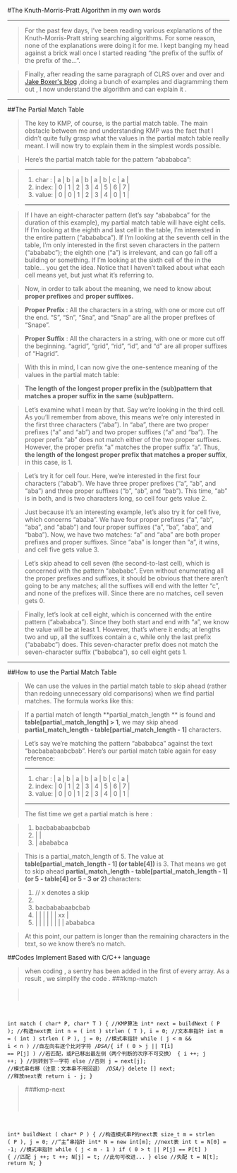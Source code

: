 #The Knuth-Morris-Pratt Algorithm in my own words
***
>For the past few days, I’ve been reading various explanations of the Knuth-Morris-Pratt string searching algorithms. For some reason, none of the explanations were doing it for me. I kept banging my head against a brick wall once I started reading “the prefix of the suffix of the prefix of the…”.

>Finally, after reading the same paragraph of CLRS over and over and [Jake Boxer's blog](http://jakeboxer.com/blog/2009/12/13/the-knuth-morris-pratt-algorithm-in-my-own-words/) ,doing a bunch of examples and diagramming them out , I now understand the algorithm and can explain it .
***

##The Partial Match Table
>The key to KMP, of course, is the partial match table. The main obstacle between me and understanding KMP was the fact that I didn’t quite fully grasp what the values in the partial match table really meant. I will now try to explain them in the simplest words possible.

>Here’s the partial match table for the pattern “abababca”:

>***
>1. char :  | a | b | a | b | a | b | c | a |
>2. index: | 0 | 1 | 2 | 3 | 4 | 5 | 6 | 7 |
>3. value: | 0 | 0 | 1 | 2 | 3 | 4 | 0 | 1 |

>***

>If I have an eight-character pattern (let’s say “abababca” for the duration of this example), my partial match table will have eight cells. If I’m looking at the eighth and last cell in the table, I’m interested in the entire pattern (“abababca”). If I’m looking at the seventh cell in the table, I’m only interested in the first seven characters in the pattern (“abababc”); the eighth one (“a”) is irrelevant, and can go fall off a building or something. If I’m looking at the sixth cell of the in the table… you get the idea. Notice that I haven’t talked about what each cell means yet, but just what it’s referring to.

>Now, in order to talk about the meaning, we need to know about **proper prefixes** and **proper suffixes.**

>**Proper Prefix** : All the characters in a string, with one or more cut off the end. “S”, “Sn”, “Sna”, and “Snap” are all the proper prefixes of “Snape”.

>**Proper Suffix** : All the characters in a string, with one or more cut off the beginning. “agrid”, “grid”, “rid”, “id”, and “d” are all proper suffixes of “Hagrid”.

>With this in mind, I can now give the one-sentence meaning of the values in the partial match table:

>**The length of the longest proper prefix in the (sub)pattern that matches a proper suffix in the same (sub)pattern.**

>Let’s examine what I mean by that. Say we’re looking in the third cell. As you’ll remember from above, this means we’re only interested in the first three characters (“aba”). In “aba”, there are two proper prefixes (“a” and “ab”) and two proper suffixes (“a” and “ba”). The proper prefix “ab” does not match either of the two proper suffixes. However, the proper prefix “a” matches the proper suffix “a”. Thus, **the length of the longest proper prefix that matches a proper suffix**, in this case, is 1.

>Let’s try it for cell four. Here, we’re interested in the first four characters (“abab”). We have three proper prefixes (“a”, “ab”, and “aba”) and three proper suffixes (“b”, “ab”, and “bab”). This time, “ab” is in both, and is two characters long, so cell four gets value 2.

>Just because it’s an interesting example, let’s also try it for cell five, which concerns “ababa”. We have four proper prefixes (“a”, “ab”, “aba”, and “abab”) and four proper suffixes (“a”, “ba”, “aba”, and “baba”). Now, we have two matches: “a” and “aba” are both proper prefixes and proper suffixes. Since “aba” is longer than “a”, it wins, and cell five gets value 3.

>Let’s skip ahead to cell seven (the second-to-last cell), which is concerned with the pattern “abababc”. Even without enumerating all the proper prefixes and suffixes, it should be obvious that there aren’t going to be any matches; all the suffixes will end with the letter “c”, and none of the prefixes will. Since there are no matches, cell seven gets 0.

>Finally, let’s look at cell eight, which is concerned with the entire pattern (“abababca”). Since they both start and end with “a”, we know the value will be at least 1. However, that’s where it ends; at lengths two and up, all the suffixes contain a c, while only the last prefix (“abababc”) does. This seven-character prefix does not match the seven-character suffix (“bababca”), so cell eight gets 1.
***

##How to use the Partial Match Table
>We can use the values in the partial match table to skip ahead (rather than redoing unnecessary old comparisons) when we find partial matches. The formula works like this:

>If a partial match of length **partial_match_length ** is found and __table[partial_match_length] > 1__, we may skip ahead __partial_match_length - table[partial_match_length - 1]__ characters.

>Let’s say we’re matching the pattern “abababca” against the text “bacbababaabcbab”. Here’s our partial match table again for easy reference:
>***
>1. char :  | a | b | a | b | a | b | c | a |
>2. index: | 0 | 1 | 2 | 3 | 4 | 5 | 6 | 7 |
>3. value: | 0 | 0 | 1 | 2 | 3 | 4 | 0 | 1 |
>***
>The fist time we get a partial match is here :

>1.  bacbababaabcbab
>2.  | |
>3.  |  abababca


>This is a partial_match_length of 5. The value at  __table[partial_match_length - 1] (or table[4])__ is 3. That means we get to skip ahead __partial_match_length - table[partial_match_length - 1] (or 5 - table[4] or 5 - 3 or 2)__ characters:

> 1. // x denotes a skip 
> 2. 
> 3. bacbababaabcbab
> 4. | | | | | | xx | 
> 5. | | | | | | | | abababca

>At this point, our pattern is longer than the remaining characters in the text, so we know there’s no match.

##Codes Implement Based with C/C++ language
>when coding , a sentry has been added in the first of every array. As a result , we simplify the code .
>###kmp-match

><pre><code>
int match ( char* P, char* T ) {  //KMP算法
   int* next = buildNext ( P ); //构造next表
   int n = ( int ) strlen ( T ), i = 0; //文本串指针
   int m = ( int ) strlen ( P ), j = 0; //模式串指针
   while ( j < m  && i < n ) //自左向右逐个比对字符
    /*DSA*/{
      if ( 0 > j || T[i] == P[j] ) //若匹配，或P已移出最左侧（两个判断的次序不可交换）
         { i ++;  j ++; } //则转到下一字符
      else //否则
         j = next[j]; //模式串右移（注意：文本串不用回退）
      /*DSA*/}
   delete [] next; //释放next表
   return i - j;
}</code></pre>

>###kmp-next
><pre><code>
int* buildNext ( char* P ) { //构造模式串P的next表
   size_t m = strlen ( P ), j = 0; //“主”串指针
   int* N = new int[m]; //next表
   int t = N[0] = -1; //模式串指针
   while ( j < m - 1 )
      if ( 0 > t || P[j] == P[t] ) { //匹配
         j ++; t ++;
         N[j] = t; //此句可改进...
      } else //失配
         t = N[t];
    return N;
}</code></pre>


